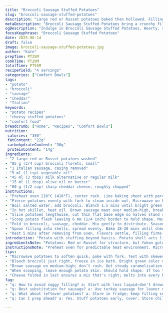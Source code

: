 ```yaml
---
title: "Broccoli Sausage Stuffed Potatoes"
slug: "broccoli-sausage-stuffed-potatoes"
description: "Large red or Russet potatoes baked then hollowed. Filling blends tender broccoli florets with browned Italian sausage, sharp cheddar, and creamy butter-milk mash. Quick steam for broccoli locks color and crunch, then chilled fast. Sausage pan-fried for deep caramelization. Baking finishes with cheese melted and browned. Balanced texture: soft potato shell with savory, slightly crisp topping. Sub potato with Yukon gold for more buttery taste. Swap sausage for chorizo for smoky heat or use turkey sausage for leaner dish. Milk can be almond or oat for dairy-free, butter replaced with olive oil tied into sausage fat. Keep potato walls 1/4 inch thick to hold stuffing without breaking. Crisp base by trimming potato bottoms avoids wobble in oven. Look for bubbling cheese and slight browning to know done. Serves 4 hungry eaters."
metaDescription: "Broccoli Sausage Stuffed Potatoes bring a crunchy filling to tender potato shells. A perfect balance of flavors and textures for hungry appetites."
ogDescription: "Indulge in Broccoli Sausage Stuffed Potatoes. Hearty, savory, and creamy—an inviting meal that satisfies the hungriest eaters."
focusKeyphrase: "Broccoli Sausage Stuffed Potatoes"
date: 2025-08-14
draft: false
image: broccoli-sausage-stuffed-potatoes.jpg
author: "Kate"
prepTime: PT35M
cookTime: PT20M
totalTime: PT55M
recipeYield: "4 servings"
categories: ["Comfort Bowls"]
tags:
- "potato"
- "broccoli"
- "sausage"
- "cheddar"
- "Italian"
keywords:
- "potato recipes"
- "cheesy stuffed potatoes"
- "comfort food"
breadcrumb: ["Home", "Recipes", "Comfort Bowls"]
nutrition: 
 calories: "350"
 fatContent: "22g"
 carbohydrateContent: "30g"
 proteinContent: "14g"
ingredients:
- "2 large red or Russet potatoes washed"
- "85 g (3/4 cup) broccoli florets, small"
- "1 Italian sausage, casing removed"
- "5 ml (1 tsp) vegetable oil"
- "45 ml (3 tbsp) milk alternative or regular milk"
- "15 ml (1 tbsp) olive oil or butter"
- "80 g (1/2 cup) sharp cheddar cheese, roughly chopped"
instructions:
- "Preheat oven 210°C (410°F), center rack. Line baking sheet with parchment or silicone mat. Keeps bottom clean, easy slide."
- "Pierce potatoes evenly with fork to steam inside out. Microwave on high 7-10 mins, turning halfway. Watch softness at center with a skewer — tender means ready. Let sit 5 mins to finish cooking in residual heat."
- "Boil salted water, add broccoli. Blanch 1.5 mins until bright green, vibrant snap — not mushy. Immediately plunge into ice water bath 2 mins. Shuts heat, locks color and crunch. Drain thoroughly."
- "In hot skillet, heat oil. Brown sausage meat over medium-high, breaking up clumps. Render fat slowly for flavor, get caramel brown bits. Pull off heat."
- "Slice potatoes lengthwise, cut thin flat base edge so halves stand stable. Arrange cut side up on pan. Stability important, avoids tipping filling spillover."
- "Scoop potato flesh leaving 6 mm (1/4 inch) border to hold shape. Mash flesh with milk and oil or butter to creamy consistency. Should be smooth but not gluey, keeps filling light."
- "Fold in broccoli, sausage, cheddar. Mix gently to distribute. Season with salt and fresh cracked black pepper. The stuffing should be moist but not sloppy, easy to mound."
- "Spoon filling into shells, spread evenly. Bake 18-20 mins until cheese bubbles, edges turn golden brown. The filling solidifies, top gains crispy texture. Avoid overbake or it dries."
- "Rest 5 mins after removing from oven. Flavors settle, filling firms just enough to slice cleanly. Serve warm."
introduction: "Potato with stuffing beyond basics. Potato shell acts like edible bowl, tender but firm. Broccoli steamed briefly to hold crunch, that punch of fresh vegetal bite against meaty sausage. The cooked sausage—browned right in pan without burning—builds savory notes, bits caramelized. Cheese not just melted goo but crumbs that brown lightly on top, bite with sharp aroma. Stuffing moist, creamy thanks to milk and oil, but structure counts. Trimming potato base avoids wobble, easy to move. Handfuls of practice finding that break point when soft enough for scoop, firm enough to hold shape. Backup option if microwave spotty: roast potatoes in oven 40 mins, prick and wrap loose in foil. Use Yukon gold for buttery touch, swap cheddar for mozzarella if you want melty stretch. No butter? Olive oil does magic, coats everything to keep from dry. Big lesson: heat control with sausage. Brown slowly or risk tough crust or greasy mess. You want gentle caramelization, flavor build without scorching. Filling’s consistency key. Too wet, collapses. Dry, crumbly. Mix just till combined."
ingredientsNote: "Potatoes: Red or Russet for structure, but Yukon gold if you prefer more buttery, creamier flesh. Larger tubers make for fewer halves, easier to fill. Broccoli: Blanching locks in vibrant green color and crunch. Avoid overcooking or flavor dulls. Sausage: Italian for spice, but chorizo adds smoky edge, turkey sausage for lean profile. Omit meat altogether; substitute with mushrooms or cooked lentils if vegetarian. Cheese: Cheddar sharpness balances creamy filling. Swap mozzarella or pepper jack for different profiles. Milk and butter replaced with plant-based alternatives maintain moisture and richness. Oil helps enrich filling and prevents drying during bake. Don't skip trimming the base of potato halves or they tip over in baking, spilling filling everywhere. Potato skin softens but still holds shape when baked properly—barely peel flesh to keep intact vessel."
instructionsNote: "Preheat oven for predictable heat environment. Microwaving potatoes cuts roast time drastically—watch for softness using fork or skewer, poke into center to test. Blanch broccoli quickly, then shock in ice water to retain brightness and crunch—don't skip this or broccoli will turn dull and pasty. Sausage browns best on medium-high heat, crumble constantly for even cooking without burning. Remove from heat as soon as evenly browned. When scooping potato flesh, leave 6 mm border to sustain shape; too thin and shells collapse. Mixing filling: incorporate liquids slowly to avoid soupy texture. Cheese folded in last, so it melts tucked within during oven finish. Bake until top bubbles and browns lightly; this sign says filling set and flavors melded. Rest after baking allows filling to firm enough to hold shape without falling apart. If oven temp fluctuates, adjust bake time; better to watch visuals than clock alone. Don't rush steps—each has a reason."
tips:
- "Microwave potatoes to soften quick; poke with fork. Test with skewer—right softness means scoop well. Trim base to hold filling, avoid wobbling off. Essential."
- "Blanch broccoli just right, freeze in ice bath. Bright green color matters; this step can’t skip. Cook too much? Color gone, flavor dull. Keep that snap."
- "Brown sausage on medium-high; don’t rush. Get steady caramelization. Crumble well for even cook; avoid lumps. Too high and edges scorch. Balance intensity."
- "When scooping, leave enough potato skin. Should hold shape. If too thin, disaster—filling spills everywhere. Rest after baking for structure. Patience helps."
- "Cheese folded in last ensures a mix that's right; melts into every bite. Monitoring bake time is key. Watch for bubbling edges. Avoid overbake, keep moist."
faq:
- "q: How to avoid soggy filling? a: Start with less liquid—don't drown mix. Too runny and fill fails to hold shape. Balance textures. Check for consistency."
- "q: Best substitution for sausage? a: Use turkey sausage for leaner dish. Or mushrooms for vegetarian. Still gets umami without meat. Just adjust cooking time."
- "q: What about leftover potatoes? a: Store in fridge; keep filling separate. Reheat in oven—not microwave. Crisp edges great again; maintains texture."
- "q: Can I prep ahead? a: Yes. Stuff potatoes early, cover. Store chilled; bake later. Allow about 5 more minutes on timer. Adjust based on oven."

---
```


